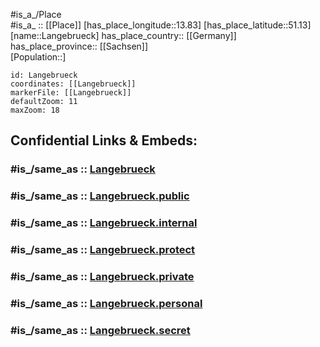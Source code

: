 ﻿---
confidential: public
isDeleted: false
location:
- 51.13
- 13.83
mapmarker: city
mapzoom:
- 7
- 12
SpocWebEntityId: 31814
tags:
- geo/City
type: City
---

#is_a_/Place  
#is_a_ :: [[Place]] 
[has_place_longitude::13.83] 
[has_place_latitude::51.13] 
[name::Langebrueck] 
has_place_country:: [[Germany]]  
has_place_province:: [[Sachsen]]  
[Population::] 



```leaflet
id: Langebrueck
coordinates: [[Langebrueck]] 
markerFile: [[Langebrueck]] 
defaultZoom: 11 
maxZoom: 18
```


## Confidential Links & Embeds: 

### #is_/same_as :: [Langebrueck](/_Standards/Earth/Continent/Europe/Europe~Central/Germany/Germany~East/Sachsen/counties~Sachsen/Dresden/City/Langebrueck.md) 

### #is_/same_as :: [Langebrueck.public](/_public/Earth/Continent/Europe/Europe~Central/Germany/Germany~East/Sachsen/counties~Sachsen/Dresden/City/Langebrueck.public.md) 

### #is_/same_as :: [Langebrueck.internal](/_internal/Earth/Continent/Europe/Europe~Central/Germany/Germany~East/Sachsen/counties~Sachsen/Dresden/City/Langebrueck.internal.md) 

### #is_/same_as :: [Langebrueck.protect](/_protect/Earth/Continent/Europe/Europe~Central/Germany/Germany~East/Sachsen/counties~Sachsen/Dresden/City/Langebrueck.protect.md) 

### #is_/same_as :: [Langebrueck.private](/_private/Earth/Continent/Europe/Europe~Central/Germany/Germany~East/Sachsen/counties~Sachsen/Dresden/City/Langebrueck.private.md) 

### #is_/same_as :: [Langebrueck.personal](/_personal/Earth/Continent/Europe/Europe~Central/Germany/Germany~East/Sachsen/counties~Sachsen/Dresden/City/Langebrueck.personal.md) 

### #is_/same_as :: [Langebrueck.secret](/_secret/Earth/Continent/Europe/Europe~Central/Germany/Germany~East/Sachsen/counties~Sachsen/Dresden/City/Langebrueck.secret.md)

